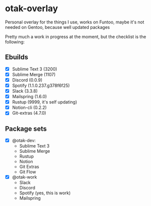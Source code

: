 # otak-overlay

Personal overlay for the things I use, works on Funtoo, maybe it's not needed on Gentoo, because well updated packages

Pretty much a work in progress at the moment, but the checklist is the following:

## Ebuilds

- [x] Sublime Text 3 (3200)
- [x] Sublime Merge (1107)
- [x] Discord (0.0.9)
- [x] Spotify (1.1.0.237.g378f6f25)
- [x] Slack (3.3.8)
- [x] Mailspring (1.6.0)
- [x] Rustup (9999, it's self updating)
- [x] Notion-cli (0.2.2)
- [x] Git-extras (4.7.0)

## Package sets

- [x] @otak-dev:
    - Sublime Text 3
    - Sublime Merge
    - Rustup
    - Notion
    - Git Extras
    - Git Flow
- [x] @otak-work
    - Slack
    - Discord
    - Spotify (yes, this is work)
    - Mailspring
